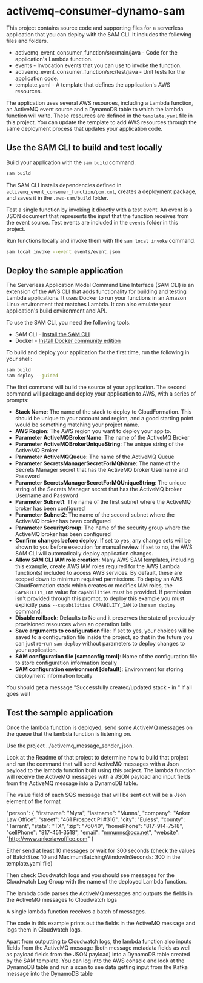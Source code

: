 # activemq-consumer-dynamo-sam

This project contains source code and supporting files for a serverless application that you can deploy with the SAM CLI. It includes the following files and folders.

- activemq_event_consumer_function/src/main/java - Code for the application's Lambda function.
- events - Invocation events that you can use to invoke the function.
- activemq_event_consumer_function/src/test/java - Unit tests for the application code. 
- template.yaml - A template that defines the application's AWS resources.

The application uses several AWS resources, including a Lambda function, an ActiveMQ event source and a DynamoDB table to which the lambda function will write. These resources are defined in the `template.yaml` file in this project. You can update the template to add AWS resources through the same deployment process that updates your application code.


## Use the SAM CLI to build and test locally

Build your application with the `sam build` command.

```bash
sam build
```

The SAM CLI installs dependencies defined in `activemq_event_consumer_function/pom.xml`, creates a deployment package, and saves it in the `.aws-sam/build` folder.

Test a single function by invoking it directly with a test event. An event is a JSON document that represents the input that the function receives from the event source. Test events are included in the `events` folder in this project.

Run functions locally and invoke them with the `sam local invoke` command.

```bash
sam local invoke --event events/event.json
```

## Deploy the sample application

The Serverless Application Model Command Line Interface (SAM CLI) is an extension of the AWS CLI that adds functionality for building and testing Lambda applications. It uses Docker to run your functions in an Amazon Linux environment that matches Lambda. It can also emulate your application's build environment and API.

To use the SAM CLI, you need the following tools.

* SAM CLI - [Install the SAM CLI](https://docs.aws.amazon.com/serverless-application-model/latest/developerguide/serverless-sam-cli-install.html)
* Docker - [Install Docker community edition](https://hub.docker.com/search/?type=edition&offering=community)

To build and deploy your application for the first time, run the following in your shell:

```bash
sam build
sam deploy --guided
```

The first command will build the source of your application. The second command will package and deploy your application to AWS, with a series of prompts:

* **Stack Name**: The name of the stack to deploy to CloudFormation. This should be unique to your account and region, and a good starting point would be something matching your project name.
* **AWS Region**: The AWS region you want to deploy your app to.
* **Parameter ActiveMQBrokerName**: The name of the ActiveMQ Broker
* **Parameter ActiveMQBrokerUniqueString**: The unique string of the ActiveMQ Broker
* **Parameter ActiveMQQueue**: The name of the ActiveMQ Queue
* **Parameter SecretsManagerSecretForMQName**: The name of the Secrets Manager secret that has the ActiveMQ broker Username and Password
* **Parameter SecretsManagerSecretForMQUniqueString**: The unique string of the Secrets Manager secret that has the ActiveMQ broker Username and Password
* **Parameter Subnet1**: The name of the first subnet where the ActiveMQ broker has been configured
* **Parameter Subnet2**: The name of the second subnet where the ActiveMQ broker has been configured
* **Parameter SecurityGroup**: The name of the security group where the ActiveMQ broker has been configured
* **Confirm changes before deploy**: If set to yes, any change sets will be shown to you before execution for manual review. If set to no, the AWS SAM CLI will automatically deploy application changes.
* **Allow SAM CLI IAM role creation**: Many AWS SAM templates, including this example, create AWS IAM roles required for the AWS Lambda function(s) included to access AWS services. By default, these are scoped down to minimum required permissions. To deploy an AWS CloudFormation stack which creates or modifies IAM roles, the `CAPABILITY_IAM` value for `capabilities` must be provided. If permission isn't provided through this prompt, to deploy this example you must explicitly pass `--capabilities CAPABILITY_IAM` to the `sam deploy` command.
* **Disable rollback**: Defaults to No and it preserves the state of previously provisioned resources when an operation fails
* **Save arguments to configuration file**: If set to yes, your choices will be saved to a configuration file inside the project, so that in the future you can just re-run `sam deploy` without parameters to deploy changes to your application.
* **SAM configuration file [samconfig.toml]**: Name of the configuration file to store configuration information locally
* **SAM configuration environment [default]**: Environment for storing deployment information locally

You should get a message "Successfully created/updated stack - <StackName> in <Region>" if all goes well


## Test the sample application

Once the lambda function is deployed, send some ActiveMQ messages on the queue that the lambda function is listening on.

Use the project ../activemq_message_sender_json.

Look at the Readme of that project to determine how to build that project and run the command that will send ActiveMQ messages with a Json payload to the lambda function built using this project. The lambda function will receive the ActiveMQ messages with a JSON payload and input fields from the ActiveMQ message into a DynamoDB table.

The value field of each SQS message that will be sent out will be a Json element of the format

"person": {
        "firstname": "Myra",
        "lastname": "Munns",
        "company": "Anker Law Office",
        "street": "461 Prospect Pl #316",
        "city": "Euless",
        "county": "Tarrant",
        "state": "TX",
        "zip": "76040",
        "homePhone": "817-914-7518",
        "cellPhone": "817-451-3518",
        "email": "mmunns@cox.net",
        "website": "http://www.ankerlawoffice.com"
}

Either send at least 10 messages or wait for 300 seconds (check the values of BatchSize: 10 and MaximumBatchingWindowInSeconds: 300 in the template.yaml file)

Then check Cloudwatch logs and you should see messages for the Cloudwatch Log Group with the name of the deployed Lambda function.

The lambda code parses the ActiveMQ messages and outputs the fields in the ActiveMQ messages to Cloudwatch logs

A single lambda function receives a batch of messages.

The code in this example prints out the fields in the ActiveMQ message and logs them in Cloudwatch logs.

Apart from outputting to Cloudwatch logs, the lambda function also inputs fields from the ActiveMQ message (both message metadata fields as well as payload fields from the JSON payload) into a DynamoDB table created by the SAM template. You can log into the AWS console and look at the DynamoDB table and run a scan to see data getting input from the Kafka message into the DynamoDB table
